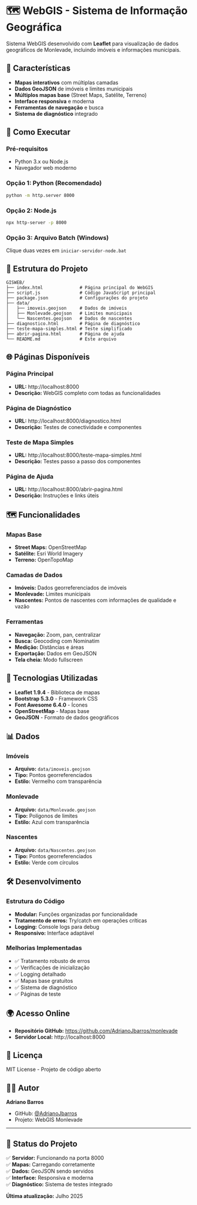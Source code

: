 # 🗺️ WebGIS - Sistema de Informação Geográfica

Sistema WebGIS desenvolvido com **Leaflet** para visualização de dados geográficos de Monlevade, incluindo imóveis e informações municipais.

## 🌟 Características

- **Mapas interativos** com múltiplas camadas
- **Dados GeoJSON** de imóveis e limites municipais
- **Múltiplos mapas base** (Street Maps, Satélite, Terreno)
- **Interface responsiva** e moderna
- **Ferramentas de navegação** e busca
- **Sistema de diagnóstico** integrado

## 🚀 Como Executar

### Pré-requisitos
- Python 3.x ou Node.js
- Navegador web moderno

### Opção 1: Python (Recomendado)
```bash
python -m http.server 8000
```

### Opção 2: Node.js
```bash
npx http-server -p 8000
```

### Opção 3: Arquivo Batch (Windows)
Clique duas vezes em `iniciar-servidor-node.bat`

## 📁 Estrutura do Projeto

```
GISWEB/
├── index.html              # Página principal do WebGIS
├── script.js               # Código JavaScript principal
├── package.json            # Configurações do projeto
├── data/
│   ├── imoveis.geojson     # Dados de imóveis
│   ├── Monlevade.geojson   # Limites municipais
│   └── Nascentes.geojson   # Dados de nascentes
├── diagnostico.html        # Página de diagnóstico
├── teste-mapa-simples.html # Teste simplificado
├── abrir-pagina.html       # Página de ajuda
└── README.md               # Este arquivo
```

## 🌐 Páginas Disponíveis

### Página Principal
- **URL:** http://localhost:8000
- **Descrição:** WebGIS completo com todas as funcionalidades

### Página de Diagnóstico
- **URL:** http://localhost:8000/diagnostico.html
- **Descrição:** Testes de conectividade e componentes

### Teste de Mapa Simples
- **URL:** http://localhost:8000/teste-mapa-simples.html
- **Descrição:** Testes passo a passo dos componentes

### Página de Ajuda
- **URL:** http://localhost:8000/abrir-pagina.html
- **Descrição:** Instruções e links úteis

## 🗺️ Funcionalidades

### Mapas Base
- **Street Maps:** OpenStreetMap
- **Satélite:** Esri World Imagery
- **Terreno:** OpenTopoMap

### Camadas de Dados
- **Imóveis:** Dados georreferenciados de imóveis
- **Monlevade:** Limites municipais
- **Nascentes:** Pontos de nascentes com informações de qualidade e vazão

### Ferramentas
- **Navegação:** Zoom, pan, centralizar
- **Busca:** Geocoding com Nominatim
- **Medição:** Distâncias e áreas
- **Exportação:** Dados em GeoJSON
- **Tela cheia:** Modo fullscreen

## 🔧 Tecnologias Utilizadas

- **Leaflet 1.9.4** - Biblioteca de mapas
- **Bootstrap 5.3.0** - Framework CSS
- **Font Awesome 6.4.0** - Ícones
- **OpenStreetMap** - Mapas base
- **GeoJSON** - Formato de dados geográficos

## 📊 Dados

### Imóveis
- **Arquivo:** `data/imoveis.geojson`
- **Tipo:** Pontos georreferenciados
- **Estilo:** Vermelho com transparência

### Monlevade
- **Arquivo:** `data/Monlevade.geojson`
- **Tipo:** Polígonos de limites
- **Estilo:** Azul com transparência

### Nascentes
- **Arquivo:** `data/Nascentes.geojson`
- **Tipo:** Pontos georreferenciados
- **Estilo:** Verde com círculos

## 🛠️ Desenvolvimento

### Estrutura do Código
- **Modular:** Funções organizadas por funcionalidade
- **Tratamento de erros:** Try/catch em operações críticas
- **Logging:** Console logs para debug
- **Responsivo:** Interface adaptável

### Melhorias Implementadas
- ✅ Tratamento robusto de erros
- ✅ Verificações de inicialização
- ✅ Logging detalhado
- ✅ Mapas base gratuitos
- ✅ Sistema de diagnóstico
- ✅ Páginas de teste

## 🌍 Acesso Online

- **Repositório GitHub:** https://github.com/AdrianoJbarros/monlevade
- **Servidor Local:** http://localhost:8000

## 📝 Licença

MIT License - Projeto de código aberto

## 👨‍💻 Autor

**Adriano Barros**
- GitHub: [@AdrianoJbarros](https://github.com/AdrianoJbarros)
- Projeto: WebGIS Monlevade

---

## 🎯 Status do Projeto

✅ **Servidor:** Funcionando na porta 8000  
✅ **Mapas:** Carregando corretamente  
✅ **Dados:** GeoJSON sendo servidos  
✅ **Interface:** Responsiva e moderna  
✅ **Diagnóstico:** Sistema de testes integrado  

**Última atualização:** Julho 2025 